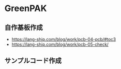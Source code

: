 # GreenPAK

## 自作基板作成
* https://lang-ship.com/blog/work/pcb-04-pcb/#toc3
* https://lang-ship.com/blog/work/pcb-05-check/

## サンプルコード作成

